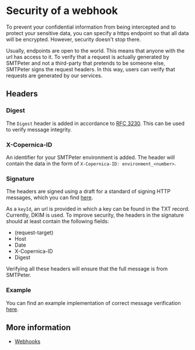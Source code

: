 # Security of a webhook

To prevent your confidential information from being intercepted and to protect your sensitive data, you can specify
a https endpoint so that all data will be encrypted. However, security doesn't stop there.

Usually, endpoints are open to the world. This means that anyone with the url has access
to it. To verify that a request is actually generated by SMTPeter and not a third-party that pretends to be someone else, SMTPeter signs the request headers. In this way, users can verify that requests are generated by our services.  

## Headers

### Digest

The `Digest` header is added in accordance to [RFC 3230](https://tools.ietf.org/html/rfc3230#section-4.3.2).
This can be used to verify message integrity.

### X-Copernica-ID

An identifier for your SMTPeter environment is added. The header will contain the data in the 
form of `X-Copernica-ID: environment_<number>`. 

### Signature

The headers are signed using a draft for a standard of signing HTTP messages, which you can
find [here](https://tools.ietf.org/html/draft-cavage-http-signatures-10).

As a `keyId`, an url is provided in which a key can be found in the TXT record. Currently, DKIM is used. 
To improve security, the headers in the signature should at least contain the following fields:
- (request-target)
- Host
- Date
- X-Copernica-ID
- Digest

Verifying all these headers will ensure that the full message is from SMTPeter.

### Example

You can find an example implementation of correct message verification [here](https://github.com/CopernicaMarketingSoftware/webhook-security).

## More information

* [Webhooks](./webhooks)


